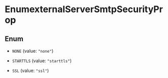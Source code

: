 

# EnumexternalServerSmtpSecurityProp

## Enum


* `NONE` (value: `"none"`)

* `STARTTLS` (value: `"starttls"`)

* `SSL` (value: `"ssl"`)



